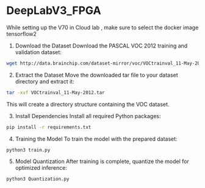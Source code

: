 # DeepLabV3_FPGA

While setting up the V70 in Cloud lab , make sure to select the docker image tensorflow2

1. Download the Dataset
Download the PASCAL VOC 2012 training and validation dataset:

```bash
wget http://data.brainchip.com/dataset-mirror/voc/VOCtrainval_11-May-2012.tar
```
2. Extract the Dataset
Move the downloaded tar file to your dataset directory and extract it:

```bash
tar -xvf VOCtrainval_11-May-2012.tar
```
This will create a directory structure containing the VOC dataset.

3. Install Dependencies
Install all required Python packages:

```bash
pip install -r requirements.txt
```

4. Training the Model
To train the model with the prepared dataset:

```bash
python3 train.py
```
5. Model Quantization
After training is complete, quantize the model for optimized inference:
```bash
python3 Quantization.py
```



   

